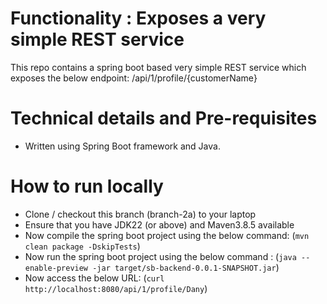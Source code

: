 # Functionality : Exposes a very simple REST service
This repo contains a spring boot based very simple REST service which exposes the below endpoint:
/api/1/profile/{customerName}


# Technical details and Pre-requisites
- Written using Spring Boot framework and Java.



# How to run locally
- Clone / checkout this branch (branch-2a) to your laptop
- Ensure that you have JDK22 (or above) and Maven3.8.5 available
- Now compile the spring boot project using the below command:
  (`mvn clean package -DskipTests`)
- Now run the spring boot project using the below command :
  (`java --enable-preview -jar target/sb-backend-0.0.1-SNAPSHOT.jar`)
- Now access the below URL:
  (`curl  http://localhost:8080/api/1/profile/Dany`)
